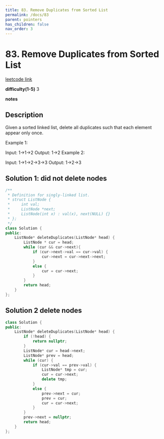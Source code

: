 ```yaml
---
title: 83. Remove Duplicates from Sorted List
permalink: /docs/83
parent: pointers
has_children: false
nav_order: 3
---
```

# 83. Remove Duplicates from Sorted List
[leetcode link](https://leetcode.com/problems/remove-duplicates-from-sorted-list/)

**difficulty(1-5)** 
3

**notes**   


## Description
Given a sorted linked list, delete all duplicates such that each element appear only once.

Example 1:

Input: 1->1->2
Output: 1->2
Example 2:

Input: 1->1->2->3->3
Output: 1->2->3

## Solution 1: did not delete nodes
```c++
/**
 * Definition for singly-linked list.
 * struct ListNode {
 *     int val;
 *     ListNode *next;
 *     ListNode(int x) : val(x), next(NULL) {}
 * };
 */
class Solution {
public:
    ListNode* deleteDuplicates(ListNode* head) {
        ListNode * cur = head;
        while (cur && cur->next){
            if (cur->next->val == cur->val) {
                cur->next = cur->next->next;
            }
            else {
                cur = cur->next;
            }
        }
        return head;
    }
};
```

## Solution 2  delete nodes
```c++
class Solution {
public:
    ListNode* deleteDuplicates(ListNode* head) {
        if (!head) {
            return nullptr;
        }
        ListNode* cur = head->next;
        ListNode* prev = head;
        while (cur) {
            if (cur->val == prev->val) {
                ListNode* tmp = cur;
                cur = cur->next;
                delete tmp;
            }
            else {
                prev->next = cur;
                prev = cur;
                cur = cur->next;
            }
        }
        prev->next = nullptr;
        return head;
    }
};
```
<!-- 
Default label
{: .label }

Blue label
{: .label .label-blue }

Stable
{: .label .label-green }

New release
{: .label .label-purple }

Coming soon
{: .label .label-yellow }

Deprecated
{: .label .label-red } -->
